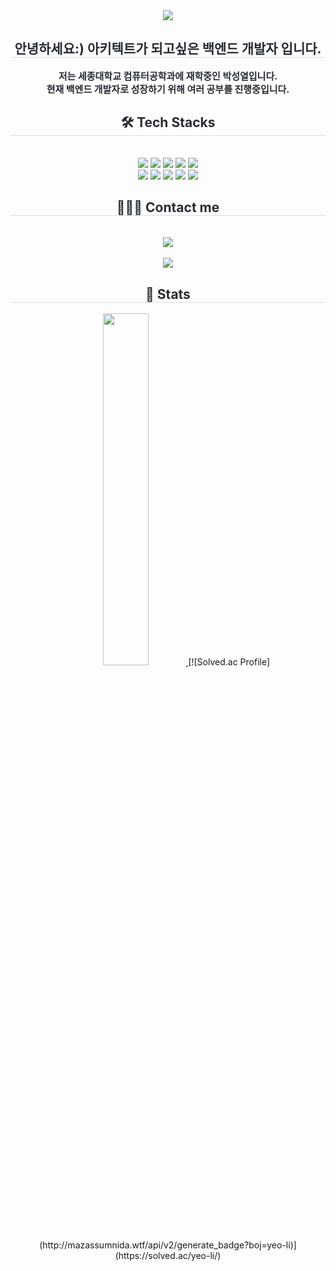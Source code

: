 <div align= "center">
    <img src="https://capsule-render.vercel.app/api?type=waving&color=auto&height=180&text=yeo-li&animation=fadeIn&fontColor=383838&fontSize=50" />
    </div>
    <div align= "center"> 
    <h2 style="border-bottom: 1px solid #d8dee4; color: #282d33;"> 안녕하세요:) 아키텍트가 되고싶은 백엔드 개발자 입니다. </h2>  
    <div style="font-weight: 700; font-size: 15px; text-align: center; color: #282d33;"> 저는 세종대학교 컴퓨터공학과에 재학중인 박성열입니다. <br> 현재 백엔드 개발자로 성장하기 위해 여러 공부를 진행중입니다. </div> 
    </div>
    <div align= "center">
    <h2 style="border-bottom: 1px solid #d8dee4; color: #282d33;"> 🛠️ Tech Stacks </h2> <br> 
    <div style="margin: 0 auto; text-align: center;" align= "center"> <img src="https://img.shields.io/badge/C-A8B9CC?style=flat-square&logo=C&logoColor=white">
          <img src="https://img.shields.io/badge/Express-000000?style=flat-square&logo=Express&logoColor=white">
          <img src="https://img.shields.io/badge/Git-F05032?style=flat-square&logo=Git&logoColor=white">
          <img src="https://img.shields.io/badge/Java-007396?style=flat-square&logo=openjdk&logoColor=white">
          <img src="https://img.shields.io/badge/Javascript-F7DF1E?style=flat-square&logo=Javascript&logoColor=white">
          <br/><img src="https://img.shields.io/badge/MySQL-4479A1?style=flat-square&logo=MySQL&logoColor=white">
          <img src="https://img.shields.io/badge/Notion-000000?style=flat-square&logo=Notion&logoColor=white">
          <img src="https://img.shields.io/badge/Python-3776AB?style=flat-square&logo=Python&logoColor=white">
          <img src="https://img.shields.io/badge/Node.js-339933?style=flat-square&logo=Node.js&logoColor=white">
          <img src="https://img.shields.io/badge/Spring Boot-6DB33F?style=flat-square&logo=Spring Boot&logoColor=white">
          <br/></div>
    </div>
    <div align= "center">
    <h2 style="border-bottom: 1px solid #d8dee4; color: #282d33;"> 🧑🏻‍💻 Contact me </h2> <br> 
    <div align= "center"> <a href=https://velog.io/@yeo___li> <img src="https://img.shields.io/badge/Velog-20C997?style=flat-square&logo=Velog&logoColor=white&link=https://velog.io/@yeo___li"> </a>
          </div>  <br> 
    <div align= "center"> <a href="https://hits.seeyoufarm.com"> <img src="https://hits.seeyoufarm.com/api/count/incr/badge.svg?url=https%3A%2F%2Fgithub.com%2Fyeo-li%2F&count_bg=%23000000&title_bg=%23000000&icon=github.svg&icon_color=%23FFFFFF&title=GitHub&edge_flat=false"/></a>
       </div> 
    </div>
    <div align= "center"> 
    <h2 style="border-bottom: 1px solid #d8dee4; color: #282d33;"> 🏅 Stats </h2> <div align= "center"> 
     <div align="center">
  <div align="center">
<a href="https://github.com/anuraghazra/github-readme-stats">
    <img src="https://github-readme-stats.vercel.app/api/top-langs/?username=yeo-li&layout=donut&bg_color=180,000000,&title_color=000000&text_color=000000" width=38% />
</a>
      [![Solved.ac Profile](http://mazassumnida.wtf/api/v2/generate_badge?boj=yeo-li)](https://solved.ac/yeo-li/)
     </div> 
    </div>
    

